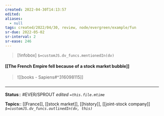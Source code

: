 ```yaml
---
created: 2022-04-30T14:13:57 
edited: 
aliases:
  - null
tags: created/2022/04/30, review, node/evergreen/example/fun
sr-due: 2022-05-02
sr-interval: 2
sr-ease: 246
---
```

> [!infobox]
`$=customJS.dv_funcs.mentionedIn(dv)`

#### [[The French Empire fell because of a stock market bubble]]


> ![[books - Sapiens#^316098115]]


### <hr class="footnote"/>

**Status**:: #EVER/SPROUT
*edited `=this.file.mtime`*

**Topics**:: [[France]], [[stock market]], [[history]], [[joint-stock company]]
*`$=customJS.dv_funcs.outlinedIn(dv, this)`*
